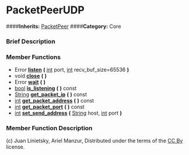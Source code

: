 #  PacketPeerUDP  
####**Inherits:** [PacketPeer](class_packetpeer)
####**Category:** Core

###  Brief Description  


###  Member Functions 
  * Error  **[listen](#listen)**  **(** [int](class_int) port, [int](class_int) recv_buf_size=65536  **)**
  * void  **[close](#close)**  **(** **)**
  * Error  **[wait](#wait)**  **(** **)**
  * [bool](class_bool)  **[is&#95;listening](#is_listening)**  **(** **)** const
  * [String](class_string)  **[get&#95;packet&#95;ip](#get_packet_ip)**  **(** **)** const
  * [int](class_int)  **[get&#95;packet&#95;address](#get_packet_address)**  **(** **)** const
  * [int](class_int)  **[get&#95;packet&#95;port](#get_packet_port)**  **(** **)** const
  * [int](class_int)  **[set&#95;send&#95;address](#set_send_address)**  **(** [String](class_string) host, [int](class_int) port  **)**

###  Member Function Description  


(c) Juan Linietsky, Ariel Manzur, Distributed under the terms of the [CC By](https://creativecommons.org/licenses/by/3.0/legalcode) license.
